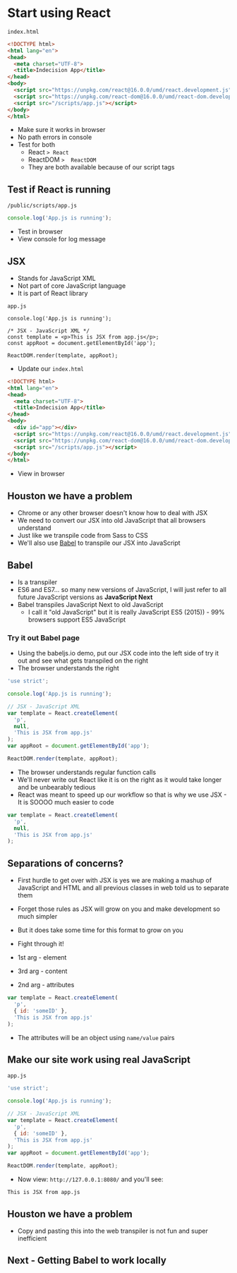 # Start using React
`index.html`

```html
<!DOCTYPE html>
<html lang="en">
<head>
  <meta charset="UTF-8">
  <title>Indecision App</title>
</head>
<body>
  <script src="https://unpkg.com/react@16.0.0/umd/react.development.js"></script>
  <script src="https://unpkg.com/react-dom@16.0.0/umd/react-dom.development.js"></script>
  <script src="/scripts/app.js"></script>
</body>
</html>
```

* Make sure it works in browser
* No path errors in console
* Test for both
    - React `> React`
    - ReactDOM `>  ReactDOM`
    - They are both available because of our script tags

## Test if React is running
`/public/scripts/app.js`

```js
console.log('App.js is running');
```

* Test in browser
* View console for log message

## JSX
* Stands for JavaScript XML
* Not part of core JavaScript language
* It is part of React library

`app.js`

```
console.log('App.js is running');

/* JSX - JavaScript XML */
const template = <p>This is JSX from app.js</p>;
const appRoot = document.getElementById('app');

ReactDOM.render(template, appRoot);
```

* Update our `index.html`

```html
<!DOCTYPE html>
<html lang="en">
<head>
  <meta charset="UTF-8">
  <title>Indecision App</title>
</head>
<body>
  <div id="app"></div>
  <script src="https://unpkg.com/react@16.0.0/umd/react.development.js"></script>
  <script src="https://unpkg.com/react-dom@16.0.0/umd/react-dom.development.js"></script>
  <script src="/scripts/app.js"></script>
</body>
</html>
```

* View in browser

## Houston we have a problem
* Chrome or any other browser doesn't know how to deal with JSX
* We need to convert our JSX into old JavaScript that all browsers understand
* Just like we transpile code from Sass to CSS
* We'll also use [Babel](https://babeljs.io) to transpile our JSX into JavaScript

## Babel
* Is a transpiler
* ES6 and ES7... so many new versions of JavaScript, I will just refer to all future JavaScript versions as **JavaScript Next**
* Babel transpiles JavaScript Next to old JavaScript
  - I call it "old JavaScript" but it is really JavaScript ES5 (2015)) - 99% browsers support ES5 JavaScript

### Try it out Babel page
* Using the babeljs.io demo, put our JSX code into the left side of try it out and see what gets transpiled on the right
* The browser understands the right

```js
'use strict';

console.log('App.js is running');

// JSX - JavaScript XML
var template = React.createElement(
  'p',
  null,
  'This is JSX from app.js'
);
var appRoot = document.getElementById('app');

ReactDOM.render(template, appRoot);
```

* The browser understands regular function calls
* We'll never write out React like it is on the right as it would take longer and be unbearably tedious
* React was meant to speed up our workflow so that is why we use JSX - It is SOOOO much easier to code

```js
var template = React.createElement(
  'p',
  null,
  'This is JSX from app.js'
);
```

## Separations of concerns?
* First hurdle to get over with JSX is yes we are making a mashup of JavaScript and HTML and all previous classes in web told us to separate them
* Forget those rules as JSX will grow on you and make development so much simpler
* But it does take some time for this format to grow on you
* Fight through it!

* 1st arg - element
* 3rd arg - content
* 2nd arg - attributes

```js
var template = React.createElement(
  'p',
  { id: 'someID' },
  'This is JSX from app.js'
);
```

* The attributes will be an object using `name/value` pairs

## Make our site work using real JavaScript
`app.js`

```js
'use strict';

console.log('App.js is running');

// JSX - JavaScript XML
var template = React.createElement(
  'p',
  { id: 'someID' },
  'This is JSX from app.js'
);
var appRoot = document.getElementById('app');

ReactDOM.render(template, appRoot);
```

* Now view: `http://127.0.0.1:8080/` and you'll see:

`This is JSX from app.js`

## Houston we have a problem
* Copy and pasting this into the web transpiler is not fun and super inefficient

## Next - Getting Babel to work locally
